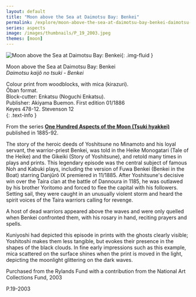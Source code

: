 ```yaml
---
layout: default
title: "Moon above the Sea at Daimotsu Bay: Benkei"
permalink: /explore/moon-above-the-sea-at-daimotsu-bay-benkei-daimotsu-kaijo-no-tsuki-benke
series: aspects
image: /images/thumbnails/P_19_2003.jpeg
themes: [moon]
---
```


![Moon above the Sea at Daimotsu Bay: Benkei]({{site.baseurl}}/images/P_19_2003.jpeg){: .img-fluid }

Moon above the Sea at Daimotsu Bay: Benkei  
_Daimotsu kaijô no tsuki - Benkei_

Colour print from woodblocks, with mica (kirazuri).  
Ôban format.  
Block-cutter: Enkatsu (Noguchi Enkatsu).  
Publisher: Akiyama Buemon. First edition 01/1886  
Keyes 478-12. Stevenson 12  
{: .text-info }

From the series [**One Hundred Aspects of the Moon (Tsuki hyakkei)**]({{site.baseurl}}/series/hundred-aspects-of-the-moon) published in 1885-92.

The story of the heroic
deeds of Yoshitsune no Minamoto and his loyal servant, the warrior-priest
Benkei, was told in the Heike Monogatari (Tale of the Heike)
and the Gikeiki (Story of Yoshitsune), and retold many
times in plays and prints. This legendary episode was the central
subject of famous Noh and Kabuki plays, including the
version of Fuwa Benkei (Benkei in the Boat) starring Danjûrô
IX premiered in 11/1885. After Yoshitsune's decisive win over the
Taira clan at the battle of Dannoura in 1185, he was outlawed by
his brother Yoritomo and forced to flee the capital with his followers.
Setting sail, they were caught in an unusually violent storm and
heard the spirit voices of the Taira warriors calling for revenge.

A host of dead warriors appeared above the waves and were only quelled
when Benkei confronted them, with his rosary in hand, reciting prayers
and spells.

Kuniyoshi had depicted this episode in prints with the ghosts clearly visible; Yoshitoshi makes
them less tangible, but evokes their presence in the shapes of the
black clouds. In fine early impressions such as this example, mica
scattered on the surface shines when the print is moved in the light,
depicting the moonlight glittering on the dark waves.

Purchased from the Rylands Fund with a contribution from the National Art
Collections Fund, 2003

P.19-2003
